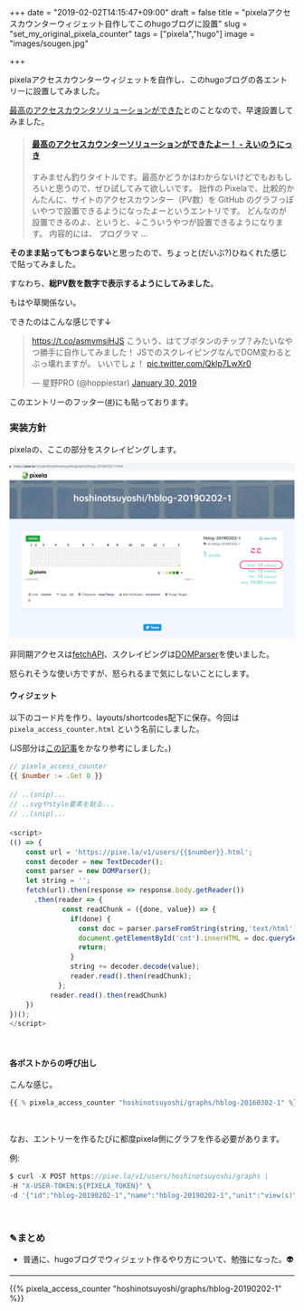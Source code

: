 +++
date = "2019-02-02T14:15:47+09:00"
draft = false
title = "pixelaアクセスカウンターウィジェット自作してこのhugoブログに設置"
slug = "set_my_original_pixela_counter"
tags = ["pixela","hugo"]
image = "images/sougen.jpg"

+++

pixelaアクセスカウンターウィジェットを自作し、このhugoブログの各エントリーに設置してみました。

<!--more-->

[最高のアクセスカウンタソリューションができた](https://blog.a-know.me/entry/2019/01/30/225550)とのことなので、早速設置してみました。

<blockquote class="embedly-card" data-card-key="6f257114b6df4413a3f5872a7e143278" data-card-type="article-full"><h4><a href="https://blog.a-know.me/entry/2019/01/30/225550">最高のアクセスカウンターソリューションができたよー！ - えいのうにっき</a></h4><p>すみません釣りタイトルです。最高かどうかはわからないけどでもおもしろいと思うので、ぜひ試してみて欲しいです。 拙作の Pixelaで、比較的かんたんに、サイトのアクセスカウンター（PV数）を GitHub のグラフっぽいやつで設置できるようになったよーというエントリです。 どんなのが設置できるのよ、というと、↓こういうやつが設置できるようになります。 内容的には、 プログラマ ...</p></blockquote>
<script async src="//cdn.embedly.com/widgets/platform.js" charset="UTF-8"></script>

**そのまま貼ってもつまらない**と思ったので、ちょっと(だいぶ?)ひねくれた感じで貼ってみました。

すなわち、**総PV数を数字で表示するようにしてみました**。

もはや草関係ない。

できたのはこんな感じです↓


<blockquote class="twitter-tweet" data-conversation="none" data-lang="en"><p lang="ja" dir="ltr"><a href="https://t.co/asmvmsiHJS">https://t.co/asmvmsiHJS</a> こういう、はてブボタンのチップ？みたいなやつ勝手に自作してみました！ JSでのスクレイピングなんでDOM変わるとぶっ壊れますが。 いいでしょ！ <a href="https://t.co/Qklp7LwXr0">pic.twitter.com/Qklp7LwXr0</a></p>&mdash; 星野PRO (@hoppiestar) <a href="https://twitter.com/hoppiestar/status/1090756891863527426?ref_src=twsrc%5Etfw">January 30, 2019</a></blockquote>
<script async src="https://platform.twitter.com/widgets.js" charset="utf-8"></script>


このエントリーのフッター([#](#footer-desu))にも貼っております。

### 実装方針

pixelaの、ここの部分をスクレイピングします。

<img alt="pixela" src="/images/pixela-koko.jpg" width=600>

非同期アクセスは[fetchAPI](https://developer.mozilla.org/ja/docs/Web/API/Fetch_API)、スクレイピングは[DOMParser](https://developer.mozilla.org/ja/docs/Web/API/DOMParser)を使いました。

怒られそうな使い方ですが、怒られるまで気にしないことにします。

#### ウィジェット

以下のコード片を作り、layouts/shortcodes配下に保存。今回は `pixela_access_counter.html` という名前にしました。

(JS部分は[この記事](https://sbfl.net/blog/2018/05/26/javascript-streams-api/)をかなり参考にしました。)

```javascript
// pixela_access_counter
{{ $number := .Get 0 }}

// ..(snip)...
// ..svgやstyle要素を貼る...
// ..(snip)...

<script>
(() => {
    const url = 'https://pixe.la/v1/users/{{$number}}.html';
    const decoder = new TextDecoder();
    const parser = new DOMParser();
    let string = '';
    fetch(url).then(response => response.body.getReader())
      .then(reader => {
             const readChunk = ({done, value}) => {
               if(done) {
                 const doc = parser.parseFromString(string,'text/html');
                 document.getElementById('cnt').innerHTML = doc.querySelector('h5.text-success').innerText.match(/Total:\s*(\d+)\s*view/)[1];
                 return;
               }
               string += decoder.decode(value);
               reader.read().then(readChunk);
            };
          reader.read().then(readChunk)
    })
})();
</script>
```

<br/>

#### 各ポストからの呼び出し

こんな感じ。

```javascript
{{ % pixela_access_counter "hoshinotsuyoshi/graphs/hblog-20160302-1" %}}
```

<br/>

なお、エントリーを作るたびに都度pixela側にグラフを作る必要があります。


例:

```javascript
$ curl -X POST https://pixe.la/v1/users/hoshinotsuyoshi/graphs \
-H "X-USER-TOKEN:${PIXELA_TOKEN}" \
-d '{"id":"hblog-20190202-1","name":"hblog-20190202-1","unit":"view(s)","type":"int","color":"shibafu","timezone":"Asia/Tokyo","selfSufficient":"increment"}'
```


<br/>



### ✎まとめ

* 普通に、hugoブログでウィジェット作るやり方について、勉強になった。👽

<script type="text/javascript" src="/js/prism.js" async></script>

<span id ="footer-desu"></span>

---


{{% pixela_access_counter "hoshinotsuyoshi/graphs/hblog-20190202-1" %}}
